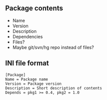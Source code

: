 ## Package contents ##

 * Name
 * Version
 * Description
 * Dependencies
 * Files?
 * Maybe git/svn/hg repo instead of files?

## INI file format ##

```
[Package]
Name = Package name
Version = Package version
Description = Short description of contents
Depends = pkg1 >= 0.4, pkg2 = 1.0
```

